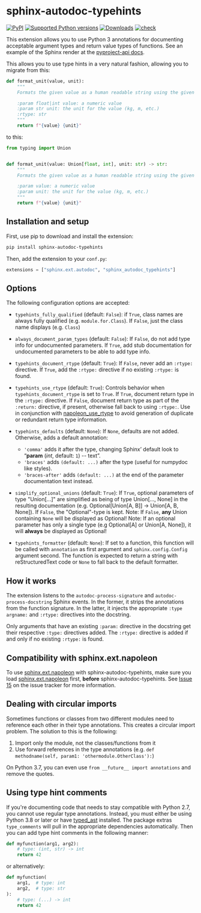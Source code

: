 # sphinx-autodoc-typehints

[![PyPI](https://img.shields.io/pypi/v/sphinx-autodoc-typehints?style=flat-square)](https://pypi.org/project/sphinx-autodoc-typehints/)
[![Supported Python
versions](https://img.shields.io/pypi/pyversions/sphinx-autodoc-typehints.svg)](https://pypi.org/project/sphinx-autodoc-typehints/)
[![Downloads](https://pepy.tech/badge/sphinx-autodoc-typehints/month)](https://pepy.tech/project/sphinx-autodoc-typehints)
[![check](https://github.com/tox-dev/sphinx-autodoc-typehints/actions/workflows/check.yml/badge.svg)](https://github.com/tox-dev/sphinx-autodoc-typehints/actions/workflows/check.yml)

This extension allows you to use Python 3 annotations for documenting acceptable argument types and return value types
of functions. See an example of the Sphinx render at the
[pyproject-api docs](https://pyproject-api.readthedocs.io/en/latest/).

This allows you to use type hints in a very natural fashion, allowing you to migrate from this:

```python
def format_unit(value, unit):
    """
    Formats the given value as a human readable string using the given units.

    :param float|int value: a numeric value
    :param str unit: the unit for the value (kg, m, etc.)
    :rtype: str
    """
    return f"{value} {unit}"
```

to this:

```python
from typing import Union


def format_unit(value: Union[float, int], unit: str) -> str:
    """
    Formats the given value as a human readable string using the given units.

    :param value: a numeric value
    :param unit: the unit for the value (kg, m, etc.)
    """
    return f"{value} {unit}"
```

## Installation and setup

First, use pip to download and install the extension:

```bash
pip install sphinx-autodoc-typehints
```

Then, add the extension to your `conf.py`:

```python
extensions = ["sphinx.ext.autodoc", "sphinx_autodoc_typehints"]
```

## Options

The following configuration options are accepted:

- `typehints_fully_qualified` (default: `False`): if `True`, class names are always fully qualified (e.g.
  `module.for.Class`). If `False`, just the class name displays (e.g. `Class`)
- `always_document_param_types` (default: `False`): If `False`, do not add type info for undocumented parameters. If
  `True`, add stub documentation for undocumented parameters to be able to add type info.
- `typehints_document_rtype` (default: `True`): If `False`, never add an `:rtype:` directive. If `True`, add the
  `:rtype:` directive if no existing `:rtype:` is found.
- `typehints_use_rtype` (default: `True`): Controls behavior when `typehints_document_rtype` is set to `True`. If
  `True`, document return type in the `:rtype:` directive. If `False`, document return type as part of the `:return:`
  directive, if present, otherwise fall back to using `:rtype:`. Use in conjunction with
  [napoleon_use_rtype](https://www.sphinx-doc.org/en/master/usage/extensions/napoleon.html#confval-napoleon_use_rtype)
  to avoid generation of duplicate or redundant return type information.
- `typehints_defaults` (default: `None`): If `None`, defaults are not added. Otherwise, adds a default annotation:

  - `'comma'` adds it after the type, changing Sphinx’ default look to “**param** (_int_, default: `1`) -- text”.
  - `'braces'` adds `(default: ...)` after the type (useful for numpydoc like styles).
  - `'braces-after'` adds `(default: ...)` at the end of the parameter documentation text instead.

- `simplify_optional_unions` (default: `True`): If `True`, optional parameters of type \"Union\[\...\]\" are simplified
  as being of type Union\[\..., None\] in the resulting documentation (e.g. Optional\[Union\[A, B\]\] -\> Union\[A, B,
  None\]). If `False`, the \"Optional\"-type is kept. Note: If `False`, **any** Union containing `None` will be
  displayed as Optional! Note: If an optional parameter has only a single type (e.g Optional\[A\] or Union\[A, None\]),
  it will **always** be displayed as Optional!
- `typehints_formatter` (default: `None`): If set to a function, this function will be called with `annotation` as first
  argument and `sphinx.config.Config` argument second. The function is expected to return a string with reStructuredText
  code or `None` to fall back to the default formatter.

## How it works

The extension listens to the `autodoc-process-signature` and `autodoc-process-docstring` Sphinx events. In the former,
it strips the annotations from the function signature. In the latter, it injects the appropriate `:type argname:` and
`:rtype:` directives into the docstring.

Only arguments that have an existing `:param:` directive in the docstring get their respective `:type:` directives
added. The `:rtype:` directive is added if and only if no existing `:rtype:` is found.

## Compatibility with sphinx.ext.napoleon

To use [sphinx.ext.napoleon](http://www.sphinx-doc.org/en/stable/ext/napoleon.html) with sphinx-autodoc-typehints, make
sure you load [sphinx.ext.napoleon](http://www.sphinx-doc.org/en/stable/ext/napoleon.html) first, **before**
sphinx-autodoc-typehints. See [Issue 15](https://github.com/agronholm/sphinx-autodoc-typehints/issues/15) on the issue
tracker for more information.

## Dealing with circular imports

Sometimes functions or classes from two different modules need to reference each other in their type annotations. This
creates a circular import problem. The solution to this is the following:

1. Import only the module, not the classes/functions from it
2. Use forward references in the type annotations (e.g. `def methodname(self, param1: 'othermodule.OtherClass'):`)

On Python 3.7, you can even use `from __future__ import annotations` and remove the quotes.

## Using type hint comments

If you\'re documenting code that needs to stay compatible with Python 2.7, you cannot use regular type annotations.
Instead, you must either be using Python 3.8 or later or have [typed_ast](https://pypi.org/project/typed-ast/)
installed. The package extras `type_comments` will pull in the appropriate dependencies automatically. Then you can add
type hint comments in the following manner:

```python
def myfunction(arg1, arg2):
    # type: (int, str) -> int
    return 42
```

or alternatively:

```python
def myfunction(
    arg1,  # type: int
    arg2,  # type: str
):
    # type: (...) -> int
    return 42
```
